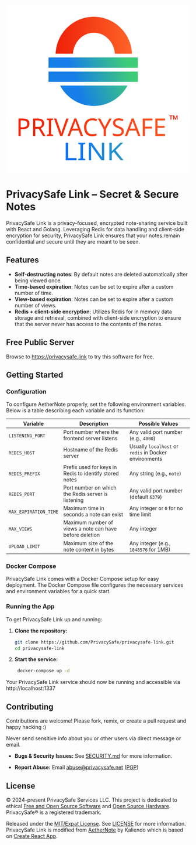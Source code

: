 ![Logo](assets/logo.svg)

PrivacySafe Link &ndash; Secret &amp; Secure Notes
===

PrivacySafe Link is a privacy-focused, encrypted note-sharing service built with React and Golang. Leveraging Redis for data handling and client-side encryption for security, PrivacySafe Link ensures that your notes remain confidential and secure until they are meant to be seen.

## Features

- **Self-destructing notes**: By default notes are deleted automatically after being viewed once.
- **Time-based expiration**: Notes can be set to expire after a custom number of time.
- **View-based expiration**: Notes can be set to expire after a custom number of views.
- **Redis + client-side encryption**: Utilizes Redis for in memory data storage and retrieval, combined with client-side encryption to ensure that the server never has access to the contents of the notes.

## Free Public Server

Browse to https://privacysafe.link to try this software for free.

## Getting Started

### Configuration

To configure AetherNote properly, set the following environment variables. Below is a table describing each variable and its function:

| Variable                 | Description                                           | Possible Values                      |
|--------------------------|-------------------------------------------------------|--------------------------------------|
| `LISTENING_PORT`             | Port number where the frontend server listens         | Any valid port number (e.g., `4000`) |
| `REDIS_HOST`             | Hostname of the Redis server                          | Usually `localhost` or `redis` in Docker environments |
| `REDIS_PREFIX`           | Prefix used for keys in Redis to identify stored notes| Any string (e.g., `note`)            |
| `REDIS_PORT`             | Port number on which the Redis server is listening    | Any valid port number (default `6379`) |
| `MAX_EXPIRATION_TIME`    | Maximum time in seconds a note can exist              | Any integer or `0` for no time limit |
| `MAX_VIEWS`              | Maximum number of views a note can have before deletion| Any integer                           |
| `UPLOAD_LIMIT`           | Maximum size of the note content in bytes             | Any integer (e.g., `1048576` for 1MB) |

### Docker Compose

PrivacySafe Link comes with a Docker Compose setup for easy deployment. The Docker Compose file configures the necessary services and environment variables for a quick start.

### Running the App

To get PrivacySafe Link up and running:

1. **Clone the repository:**
   ```bash
   git clone https://github.com/PrivacySafe/privacysafe-link.git
   cd privacysafe-link
   ```
2. **Start the service:**
   ```bash
    docker-compose up -d
   ```
Your PrivacySafe Link service should now be running and accessible via http://localhost:1337

## Contributing
Contributions are welcome! Please fork, remix, or create a pull request and happy hacking :)

Never send sensitive info about you or other users via direct message or email.

* **Bugs &amp; Security Issues:** See [SECURITY.md](SECURITY.md) for more information.

* **Report Abuse:** Email <a href="mailto:abuse@privacysafe.net" target="_blank">abuse@privacysafe.net</a> (<a href="https://psafe.ly/xSpQhF" target="_blank">PGP</a>)

## License
© 2024-present PrivacySafe Services LLC. This project is dedicated to ethical <a href="https://fsf.org" target="_blank" rel="noreferrer noopener">Free and Open Source Software</a> and <a href="https://oshwa.org" target="_blank" rel="noreferrer noopener">Open Source Hardware</a>. PrivacySafe® is a registered trademark.

Released under the [MIT/Expat License](LICENSE). See [LICENSE](LICENSE) for more information. PrivacySafe Link is modified from [AetherNote](https://github.com/Kaliendo/AetherNote) by Kaliendo which is based on [Create React App](https://github.com/facebook/create-react-app/blob/main/LICENSE).
